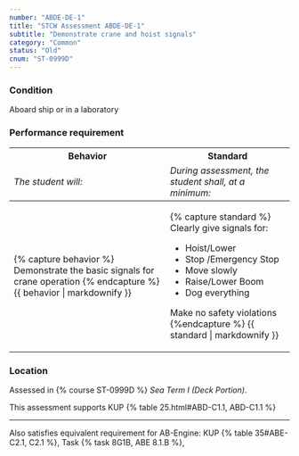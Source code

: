 ```yaml
---
number: "ABDE-DE-1"
title: "STCW Assessment ABDE-DE-1"
subtitle: "Demonstrate crane and hoist signals"
category: "Common"
status: "Old"
cnum: "ST-0999D"
---
```

### Condition

Aboard ship or in a laboratory

### Performance requirement 

<table width='100%' class='Guidelines'>
 <thead>
 <tr>
     <th class='thirty'>Behavior</th>
     <th class='seventy'>Standard</th>
 </tr>
 <tr>
     <td><em>The student will:</em></td>
     <td><em>During assessment, the student shall, at a minimum:</em></td>
 </tr>
 </thead>
 <tbody>
 

<tr><td>

{% capture behavior %}
Demonstrate the basic signals for crane operation
{% endcapture %}
{{ behavior | markdownify }}

</td><td>

{% capture standard %}
Clearly give signals for:

*  Hoist/Lower
*  Stop /Emergency Stop
*  Move slowly
*  Raise/Lower Boom
*  Dog everything

Make no safety violations
{%endcapture %}
{{ standard | markdownify }}

</td></tr>



 </tbody>
 </table>

### Location

Assessed in  {% course  ST-0999D %}  *Sea Term I (Deck Portion)*.

This assessment supports KUP {% table 25.html#ABD-C1.1, ABD-C1.1 %}

***

Also satisfies equivalent requirement for AB-Engine:    KUP {% table 35#ABE-C2.1, C2.1 %}, Task {% task 8G1B, ABE 8.1.B %},